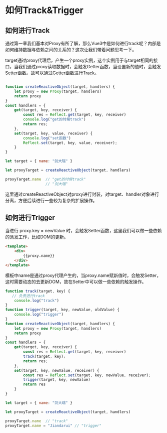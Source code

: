 # 如何Track&Trigger

## 如何进行Track

通过第一章我们基本对Proxy有所了解，那么Vue3中是如何进行track呢？内部是如何维持数据与依赖之间的关系的？这次让我们带着问题思考一下。

target通过proxy代理后，产生一个proxy实例，这个实例用于与target相同的接口，当我们通过proxy读取数据时，会触发Getter函数，当设置新的值时，会触发Setter函数。故可以通过Getter函数进行Track。

```javascript

function createReactiveObject(target, handlers) {
	let proxy = new Proxy(target, handlers)
	return proxy
}
const handlers = { 
	get(target, key, receiver) {
		const res = Reflect.get(target, key, receiver)
		console.log("get的时候track")
		return res;
	},
    set(target, key, value, receiver) {
        console.log("set函数")
        Reflect.set(target, key, value, receiver);
	}
}

let target = { name: "剑大瑞" }

let proxyTarget = createReactiveObject(target, handlers)

proxyTarget.name  // "get的时候track"
 				  // "剑大瑞"
```

这里通过createReactiveObject对proxy进行封装，对target、handler对象进行分离，方便后续进行一些较为复杂的扩展操作。

## 如何进行Trigger

当进行 proxy.key = newValue 时，会触发Setter函数，这里我们可以做一些依赖的派发工作，比如DOM的更新。

```html	
<template>
	<div>
    	{{proxy.name}}
	</div>
</template>
```

模板中name是通过proxy代理产生的，当proxy.name赋新值时，会触发Setter，这时需要动态的去更新DOM，故在Setter中可以做一些依赖的触发操作。

```javascript
function track(target, key) {
   // 负责进行track
    console.log("track")
}
function trigger(target, key, newValue, oldValue) {
    console.log("trigger")
}
function createReactiveObject(target, handlers) {
	let proxy = new Proxy(target, handlers)
	return proxy
}
const handlers = { 
	get(target, key, receiver) {
		const res = Reflect.get(target, key, receiver)
		track(target, key);
		return res;
	},
    set(target, key, newValue, receiver) {
        const res = Reflect.set(target, key, newValue, receiver);
        trigger(target, key, newValue)
        return res
	}
}

let target = { name: "剑大瑞" }

let proxyTarget = createReactiveObject(target, handlers)

proxyTarget.name  // "track"
proxyTarget.name = "Jiandarui" // "trigger"
```





